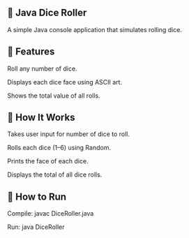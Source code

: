 🎲 Java Dice Roller
------------------------
A simple Java console application that simulates rolling dice.


🚀 Features
------------------------
Roll any number of dice.

Displays each dice face using ASCII art.

Shows the total value of all rolls.


🧠 How It Works
------------------------
Takes user input for number of dice to roll.

Rolls each dice (1–6) using Random.

Prints the face of each dice.

Displays the total of all dice rolls.

📁 How to Run
------------------------
Compile: javac DiceRoller.java

Run: java DiceRoller

